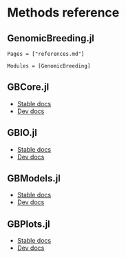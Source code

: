 # Methods reference

## GenomicBreeding.jl

```@index
Pages = ["references.md"]
```

```@autodocs
Modules = [GenomicBreeding]
```

## GBCore.jl

- [Stable docs](https://genomicbreeding.github.io/GBCore.jl/stable/)
- [Dev docs](https://genomicbreeding.github.io/GBCore.jl/dev/)

## GBIO.jl

- [Stable docs](https://genomicbreeding.github.io/GBIO.jl/stable/)
- [Dev docs](https://genomicbreeding.github.io/GBIO.jl/dev/)

## GBModels.jl

- [Stable docs](https://genomicbreeding.github.io/GBModels.jl/stable/)
- [Dev docs](https://genomicbreeding.github.io/GBModels.jl/dev/)

## GBPlots.jl

- [Stable docs](https://genomicbreeding.github.io/GBPlots.jl/stable/)
- [Dev docs](https://genomicbreeding.github.io/GBPlots.jl/dev/)
 